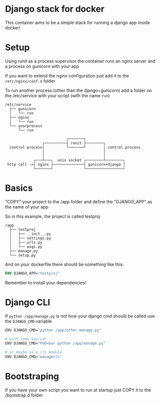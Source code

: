 # Django stack for docker

This container aims to be a simple stack for running a django app inside docker!

# Setup

Using runit as a process supervisor the container runs an nginx server and a process on gunicorn with your app

If you want to extend the nginx configuration just add it to the `/etc/nginx/conf.d` folder

To run another process (other than the django+gunicorn) add a folder on the /etc/service with your script (with the name `run`)
```
/etc/service
  ├── gunicorn
  │   └── run
  ├── nginx
  │   └── run
  └── yourprocess
      └── run
```

```
                            ┌───────┐
                 ┌──────────┤ runit ├────────┐
  control process│          └───────┘        │ control process
                 │                           │
                 │                           │
             ┌───┴───┐  unix socket ┌────────┴────────┐
 http call ->│ nginx ├──────────────┤ gunicorn+django │
             └───────┘              └─────────────────┘
```


# Basics

"COPY" your project to the /app folder and define the "DJANGO_APP" as the name of your app

So in this example, the project is called testproj
```
/app
  ├── testproj
  │   ├── __init__.py
  │   ├── settings.py
  │   ├── urls.py
  │   └── wsgi.py
  ├── manage.py
  └── setup.py
```
And on your dockerfile there should be something like this:
```Dockerfile
ENV DJANGO_APP="testproj"
```

Remember to install your dependencies!

# Django CLI

If `python /app/manage.py` is not how your django cmd should be called use the `DJANGO_CMD` variable
```bash
ENV DJANGO_CMD="python /app/other_manage.py"

# with some env var
ENV DJANGO_CMD="FOO=bar python /app/manage.py"

# or maybe as a cli module
ENV DJANGO_CMD="managecli"
```

# Bootstraping

If you have your own script you want to run at startup just COPY it to the /bootstrap.d folder

